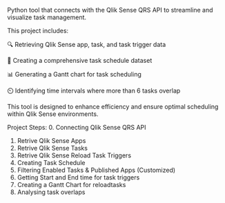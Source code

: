 Python tool that connects with the Qlik Sense QRS API to streamline and visualize task management.

This project includes:

🔍 Retrieving Qlik Sense app, task, and task trigger data

📅 Creating a comprehensive task schedule dataset 

📊 Generating a Gantt chart for task scheduling 

⏲️ Identifying time intervals where more than 6 tasks overlap

This tool is designed to enhance efficiency and ensure optimal scheduling within Qlik Sense environments. 

Project Steps:
0. Connecting Qlik Sense QRS API
1. Retrive Qlik Sense Apps
2. Retrive Qlik Sense Tasks
3. Retrive Qlik Sense Reload Task Triggers
4. Creating Task Schedule
5. Filtering Enabled Tasks & Published Apps (Customized)
6. Getting Start and End time for task triggers
7. Creating a Gantt Chart for reloadtasks
8. Analysing task overlaps

